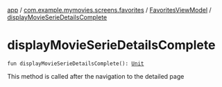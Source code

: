 [app](../../index.md) / [com.example.mymovies.screens.favorites](../index.md) / [FavoritesViewModel](index.md) / [displayMovieSerieDetailsComplete](./display-movie-serie-details-complete.md)

# displayMovieSerieDetailsComplete

`fun displayMovieSerieDetailsComplete(): `[`Unit`](https://kotlinlang.org/api/latest/jvm/stdlib/kotlin/-unit/index.html)

This method is called after the navigation to the detailed page

